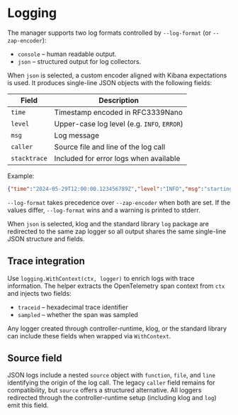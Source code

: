 # Logging

The manager supports two log formats controlled by `--log-format` (or `--zap-encoder`):

- `console` – human readable output.
- `json` – structured output for log collectors.

When `json` is selected, a custom encoder aligned with Kibana expectations is used. It produces single-line JSON objects with the following fields:

| Field | Description |
|-------|-------------|
| `time` | Timestamp encoded in RFC3339Nano |
| `level` | Upper-case log level (e.g. `INFO`, `ERROR`) |
| `msg` | Log message |
| `caller` | Source file and line of the log call |
| `stacktrace` | Included for error logs when available |

Example:

```json
{"time":"2024-05-29T12:00:00.123456789Z","level":"INFO","msg":"starting","caller":"main.go:42"}
```

`--log-format` takes precedence over `--zap-encoder` when both are set. If the values differ, `--log-format` wins and a warning is printed to stderr.

When `json` is selected, klog and the standard library `log` package are redirected to the same zap logger so all output shares the same single-line JSON structure and fields.

## Trace integration

Use `logging.WithContext(ctx, logger)` to enrich logs with trace information. The helper extracts the OpenTelemetry span context from `ctx` and injects two fields:

- `traceid` – hexadecimal trace identifier
- `sampled` – whether the span was sampled

Any logger created through controller-runtime, klog, or the standard library can include these fields when wrapped via `WithContext`.

## Source field

JSON logs include a nested `source` object with `function`, `file`, and `line` identifying the origin of the log call. The legacy `caller` field remains for compatibility, but `source` offers a structured alternative. All loggers redirected through the controller-runtime setup (including klog and `log`) emit this field.
